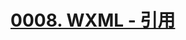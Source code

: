 # [0008. WXML - 引用](https://github.com/Tdahuyou/TNotes.miniprogram/tree/main/notes/0008.%20WXML%20-%20%E5%BC%95%E7%94%A8)


<!-- region:toc -->

<!-- endregion:toc -->
